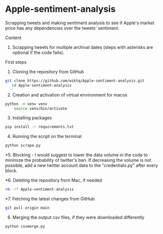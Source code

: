# Apple-sentiment-analysis
Scrapping tweets and making sentiment analysis to see if Apple's market price has any dependencies over the tweets' sentiment.

Content
1) Scrapping tweets for multiple archival dates (steps with asterisks are optional if the code fails).


First steps
1. Cloning the repository from GitHub
```bash
git clone https://github.com/wiktq/Apple-sentiment-analysis.git
   cd Apple-sentiment-analysis
```
2. Creation and activation of virtual environment for macos
```bash
python -m venv venv
    source venv/bin/activate
```
3. Installing packages
```bash
pip install -r requirements.txt
```
4. Running the script on the terminal 
```bash
python scrape.py
```
*5. Blocking - 
I would suggest to lower the data volume in the code to minimize the probability of twitter's ban. If decreasing the volume is not possible, add a new twitter account data to the "credentials.py" after every block.

*6. Deleting the repository from Mac, if needed
```bash
rm -rf Apple-sentiment-analysis
```
*7. Fetching the latest changes from GitHub
```bash
git pull origin main
```
8. Merging the output csv files, if they were downloaded differently
```bash
python csvmerge.py
```

